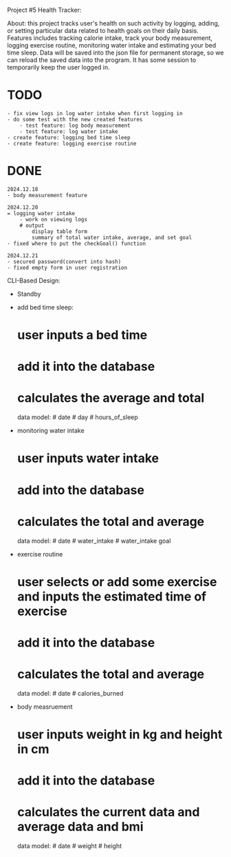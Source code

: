 Project #5 Health Tracker:

About:
    this project tracks user's health on such activity by logging, adding, or setting particular data related to health goals on their daily basis.
Features includes tracking calorie intake, track your body measurement, logging exercise routine, monitoring water intake and estimating your bed time sleep. Data will be saved into the json file for permanent storage, so we can reload the saved data into the program. It has some session to temporarily keep the user logged in.


# TODO
    - fix view logs in log water intake when first logging in
    - do some test with the new created features
        - test feature: log body measurement
        - test feature: log water intake
    - create feature: logging bed time sleep
    - create feature: logging exercise routine

# DONE
    2024.12.18
    - body measurement feature

    2024.12.20
    = logging water intake
        - work on viewing logs
        # output 
            display table form
            summary of total water intake, average, and set goal
    - fixed where to put the checkGoal() function
    
    2024.12.21
    - secured password(convert into hash)
    - fixed empty form in user registration

    
CLI-Based Design:

* Standby
<!-- - tracking calorie intake functionalities:
    # user inputs calories
    # add it into the database
    # calculates the calories into total and average calories(this week or last week)

    data model:
        # date
        # calories -->

- add bed time sleep:
    # user inputs a bed time 
    # add it into the database
    # calculates the average and total

    data model:
        # date
        # day
        # hours_of_sleep

- monitoring water intake
    # user inputs water intake
    # add into the database
    # calculates the total and average

    data model:
        # date
        # water_intake
        # water_intake goal

- exercise routine
    # user selects or add some exercise and inputs the estimated time of exercise
    # add it into the database
    # calculates the total and average 
    
    data model:
        # date
        # calories_burned

- body measruement
    # user inputs weight in kg and height in cm
    # add it into the database
    # calculates the current data and average data and bmi

    data model:
        # date
        # weight
        # height

